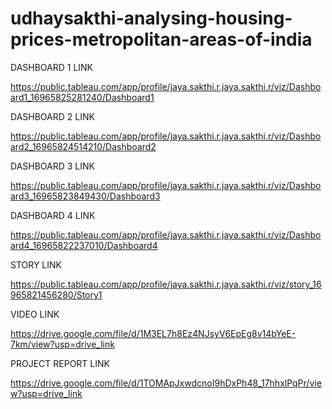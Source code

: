 # udhaysakthi-analysing-housing-prices-metropolitan-areas-of-india
DASHBOARD 1 LINK

https://public.tableau.com/app/profile/jaya.sakthi.r.jaya.sakthi.r/viz/Dashboard1_16965825281240/Dashboard1

DASHBOARD 2 LINK

https://public.tableau.com/app/profile/jaya.sakthi.r.jaya.sakthi.r/viz/Dashboard2_16965824514210/Dashboard2

DASHBOARD 3 LINK

https://public.tableau.com/app/profile/jaya.sakthi.r.jaya.sakthi.r/viz/Dashboard3_16965823849430/Dashboard3

DASHBOARD 4 LINK

https://public.tableau.com/app/profile/jaya.sakthi.r.jaya.sakthi.r/viz/Dashboard4_16965822237010/Dashboard4

STORY LINK

https://public.tableau.com/app/profile/jaya.sakthi.r.jaya.sakthi.r/viz/story_16965821456280/Story1

VIDEO LINK

https://drive.google.com/file/d/1M3EL7h8Ez4NJsyV6EpEg8v14bYeE-7km/view?usp=drive_link

PROJECT REPORT LINK

https://drive.google.com/file/d/1TOMApJxwdcnoI9hDxPh48_17hhxlPqPr/view?usp=drive_link
